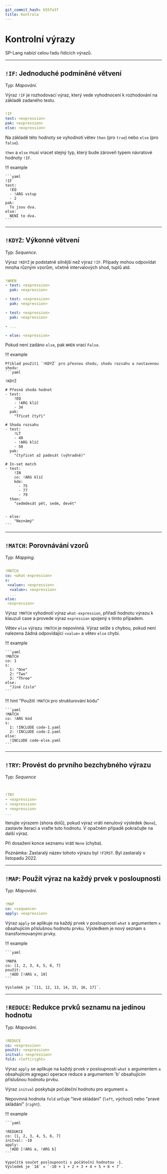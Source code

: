```yaml
---
git_commit_hash: b55fa3f
title: Kontrola
---
```


# Kontrolní výrazy


SP-Lang nabízí celou řadu řídicích výrazů. 

--- 

## `!IF`: Jednoduché podmíněné větvení  

Typ: _Mapování_.


Výraz `!IF` je rozhodovací výraz, který vede vyhodnocení k rozhodování na základě zadaného testu.
```yaml

!IF
test: <expression>
pak: <expression>
else: <expression>
```


Na základě této hodnoty se vyhodnotí větev `then` (pro `true`) nebo `else` (pro `false`).

`then` a `else` musí vracet stejný typ, který bude zároveň typem návratové hodnoty `!IF`.



!!! example

	
	
	```yaml
	!IF
	test:
	  !EQ
	  - !ARG vstup
	  - 2
	pak:
	  To jsou dva.
	else:
	  NENÍ to dva.
	```
	

---

## `!KDYŽ`: Výkonné větvení  

Typ: _Sequence_.

Výraz `!KDYŽ` je podstatně silnější než výraz `!IF`.
Případy mohou odpovídat mnoha různým vzorům, včetně intervalových shod, tuplů atd. 

```yaml

!WHEN
- test: <expression>
  pak: <expression>

- test: <expression>
  pak: <expression>

- test: <expression>
  pak: <expression>

- ...

- else: <expression>
```


Pokud není zadáno `else`, pak `WHEN` vrací `False`.


!!! example

	
	
	
	Příklad použití `!KDYŽ` pro přesnou shodu, shodu rozsahu a nastavenou shodu:
	```yaml
	
	!KDYŽ
	
	# Přesná shoda hodnot
	- test:
	    !EQ
	    - !ARG klíč
	    - 34
	  pak:
	    "Třicet čtyři"
	
	# Shoda rozsahu
	- test:
	    !LT
	    - 40
	    - !ARG klíč
	    - 50
	  pak:
	    "čtyřicet až padesát (výhradně)"
	
	# In-set match
	- test:
	    !IN
	    co: !ARG klíč
	    kde:
	      - 75
	      - 77
	      - 79
	  then:
	    "sedmdesát pět, sedm, devět"
	
	
	- else:
	    "Neznámý"
	```
	

--- 

## `!MATCH`: Porovnávání vzorů 

Typ: _Mapping_.

```yaml

!MATCH
co: <what-expression>
s:
 <value>: <expression>
  <value>: <expression>
  ...
else:
 <expression>
```

Výraz `!MATCH` vyhodnotí výraz `what-expression`, přiřadí hodnotu výrazu k klauzuli case a provede výraz `expression` spojený s tímto případem.

Větev `else` výrazu `!MATCH` je nepovinná.
Výraz selže s chybou, pokud není nalezena žádná odpovídající `<value>` a větev `else` chybí.



!!! example

	
	
	```yaml
	!MATCH
	co: 1
	s:
	  1: "One"
	  2: "Two"
	  3: "Three"
	else:
	  "Jiné číslo"
	```
	
	


!!! hint "Použití `!MATCH` pro strukturování kódu"

	
	
	```yaml
	!MATCH
	co: !ARG kód
	s:
	  1: !INCLUDE code-1.yaml
	  2: !INCLUDE code-2.yaml
	else:
	  !INCLUDE code-else.yaml
	```

  
---

## `!TRY`: Provést do prvního bezchybného výrazu  


Typ: _Sequence_
```yaml


!TRY
- <expression>
- <expression>
- <expression>
...
```

Iterujte výrazem (shora dolů), pokud výraz vrátí nenulový výsledek (`None`), zastavte iteraci a vraťte tuto hodnotu.
V opačném případě pokračujte na další výraz.

Při dosažení konce seznamu vrátí `None` (chyba).


Poznámka: Zastaralý název tohoto výrazu byl `!FIRST`.
Byl zastaralý v listopadu 2022.
    
---

## `!MAP`: Použít výraz na každý prvek v posloupnosti 

Typ: _Mapování_.
```yaml

!MAP
co: <sequence>
apply: <expression>
```

Výraz `apply` se aplikuje na každý prvek v posloupnosti `what` s argumentem `x` obsahujícím příslušnou hodnotu prvku.
Výsledkem je nový seznam s transformovanými prvky.

!!! example

	
	
	```yaml
	
	!MAPA
	co: [1, 2, 3, 4, 5, 6, 7]
	použít:
	  !ADD [!ARG x, 10]
	```
	
	Výsledek je `[11, 12, 13, 14, 15, 16, 17]`.
	

---

## `!REDUCE`: Redukce prvků seznamu na jedinou hodnotu 

Typ: _Mapování_.

```yaml

!REDUCE
co: <expression>
použít: <expression>
initval: <expression>
fold: <left|right>
```

Výraz `apply` se aplikuje na každý prvek v posloupnosti `what` s argumentem `a` obsahujícím agregaci operace reduce a argumentem 'b' obsahujícím příslušnou hodnotu prvku.

Výraz `initval` poskytuje počáteční hodnotu pro argument `a`.

Nepovinná hodnota `fold` určuje "levé skládání" (`left`, výchozí) nebo "pravé skládání" (`right`).


!!! example

	
	
	```yaml
	
	!REDUKCE
	co: [1, 2, 3, 4, 5, 6, 7]
	initval: -10
	apply:
	  !ADD [!ARG a, !ARG b]
	```
	
	Vypočítá součet posloupnosti s počáteční hodnotou -1.  
	Výsledek je `18` = `-10 + 1 + 2 + 3 + 4 + 5 + 6 + 7`.

